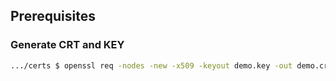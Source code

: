 
## Prerequisites

### Generate CRT and KEY

```bash
.../certs $ openssl req -nodes -new -x509 -keyout demo.key -out demo.crt -subj "/CN=localhost"
```





